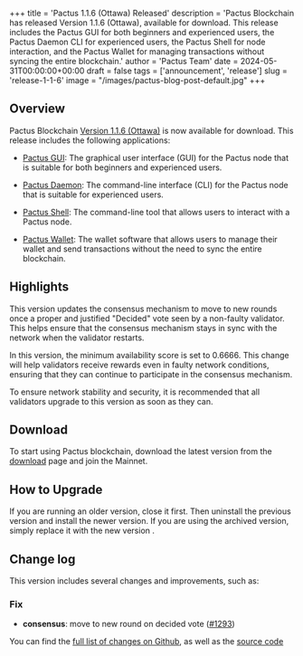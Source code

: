 +++
title = 'Pactus 1.1.6 (Ottawa) Released'
description = 'Pactus Blockchain has released Version 1.1.6 (Ottawa), available for download. This release includes the Pactus GUI for both beginners and experienced users, the Pactus Daemon CLI for experienced users, the Pactus Shell for node interaction, and the Pactus Wallet for managing transactions without syncing the entire blockchain.'
author = 'Pactus Team'
date = 2024-05-31T00:00:00+00:00
draft = false
tags = ['announcement', 'release']
slug = 'release-1-1-6'
image = "/images/pactus-blog-post-default.jpg"
+++

## Overview

Pactus Blockchain [Version 1.1.6 (Ottawa)](https://github.com/pactus-project/pactus/releases/tag/v1.1.6)
is now available for download.
This release includes the following applications:

- [Pactus GUI](https://docs.pactus.org/get-started/pactus-gui/):
  The graphical user interface (GUI) for the Pactus node that is suitable
  for both beginners and experienced users.

- [Pactus Daemon](https://docs.pactus.org/get-started/pactus-daemon/):
  The command-line interface (CLI) for the Pactus node that is suitable for experienced users.

- [Pactus Shell](https://docs.pactus.org/tutorials/pactus-shell/):
  The command-line tool that allows users to interact with a Pactus node.

- [Pactus Wallet](https://docs.pactus.org/tutorials/pactus-wallet/):
  The wallet software that allows users to manage their wallet and send transactions
  without the need to sync the entire blockchain.

## Highlights

This version updates the consensus mechanism to move to new rounds once
a proper and justified "Decided" vote seen by a non-faulty validator.
This helps ensure that the consensus mechanism stays in sync with the network when the validator restarts.

In this version, the minimum availability score is set to 0.6666.
This change will help validators receive rewards even in faulty network conditions,
ensuring that they can continue to participate in the consensus mechanism.

To ensure network stability and security,
it is recommended that all validators upgrade to this version as soon as they can.

## Download

To start using Pactus blockchain, download the latest version from the [download](/download)
page and join the Mainnet.

## How to Upgrade

If you are running an older version, close it first.
Then uninstall the previous version and install the newer version.
If you are using the archived version, simply replace it with the new version .

## Change log

This version includes several changes and improvements, such as:

### Fix

- **consensus**: move to new round on decided vote ([#1293](https://github.com/pactus-project/pactus/pull/1293))

You can find the [full list of changes on Github](https://github.com/pactus-project/pactus/compare/v1.1.5...v1.1.6),
as well as the [source code](https://github.com/pactus-project/pactus/releases/tag/v1.1.6)
